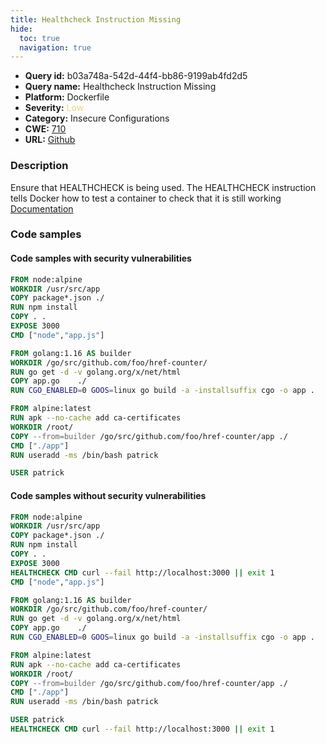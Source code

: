 ```yaml
---
title: Healthcheck Instruction Missing
hide:
  toc: true
  navigation: true
---
```


<style>
  .highlight .hll {
    background-color: #ff171742;
  }
  .md-content {
    max-width: 1100px;
    margin: 0 auto;
  }
</style>

-   **Query id:** b03a748a-542d-44f4-bb86-9199ab4fd2d5
-   **Query name:** Healthcheck Instruction Missing
-   **Platform:** Dockerfile
-   **Severity:** <span style="color:#edd57e">Low</span>
-   **Category:** Insecure Configurations
-   **CWE:** <a href="https://cwe.mitre.org/data/definitions/710.html" onclick="newWindowOpenerSafe(event, 'https://cwe.mitre.org/data/definitions/710.html')">710</a>
-   **URL:** [Github](https://github.com/Checkmarx/kics/tree/master/assets/queries/dockerfile/healthcheck_instruction_missing)

### Description
Ensure that HEALTHCHECK is being used. The HEALTHCHECK instruction tells Docker how to test a container to check that it is still working<br>
[Documentation](https://docs.docker.com/engine/reference/builder/#healthcheck)

### Code samples
#### Code samples with security vulnerabilities
```dockerfile title="Positive test num. 1 - dockerfile file" hl_lines="1"
FROM node:alpine
WORKDIR /usr/src/app
COPY package*.json ./
RUN npm install
COPY . .
EXPOSE 3000
CMD ["node","app.js"]
```
```dockerfile title="Positive test num. 2 - dockerfile file" hl_lines="7"
FROM golang:1.16 AS builder
WORKDIR /go/src/github.com/foo/href-counter/
RUN go get -d -v golang.org/x/net/html  
COPY app.go    ./
RUN CGO_ENABLED=0 GOOS=linux go build -a -installsuffix cgo -o app .

FROM alpine:latest  
RUN apk --no-cache add ca-certificates
WORKDIR /root/
COPY --from=builder /go/src/github.com/foo/href-counter/app ./
CMD ["./app"]
RUN useradd -ms /bin/bash patrick

USER patrick

```


#### Code samples without security vulnerabilities
```dockerfile title="Negative test num. 1 - dockerfile file"
FROM node:alpine
WORKDIR /usr/src/app
COPY package*.json ./
RUN npm install
COPY . .
EXPOSE 3000
HEALTHCHECK CMD curl --fail http://localhost:3000 || exit 1 
CMD ["node","app.js"]
```
```dockerfile title="Negative test num. 2 - dockerfile file"
FROM golang:1.16 AS builder
WORKDIR /go/src/github.com/foo/href-counter/
RUN go get -d -v golang.org/x/net/html  
COPY app.go    ./
RUN CGO_ENABLED=0 GOOS=linux go build -a -installsuffix cgo -o app .

FROM alpine:latest  
RUN apk --no-cache add ca-certificates
WORKDIR /root/
COPY --from=builder /go/src/github.com/foo/href-counter/app ./
CMD ["./app"]
RUN useradd -ms /bin/bash patrick

USER patrick
HEALTHCHECK CMD curl --fail http://localhost:3000 || exit 1 

```

